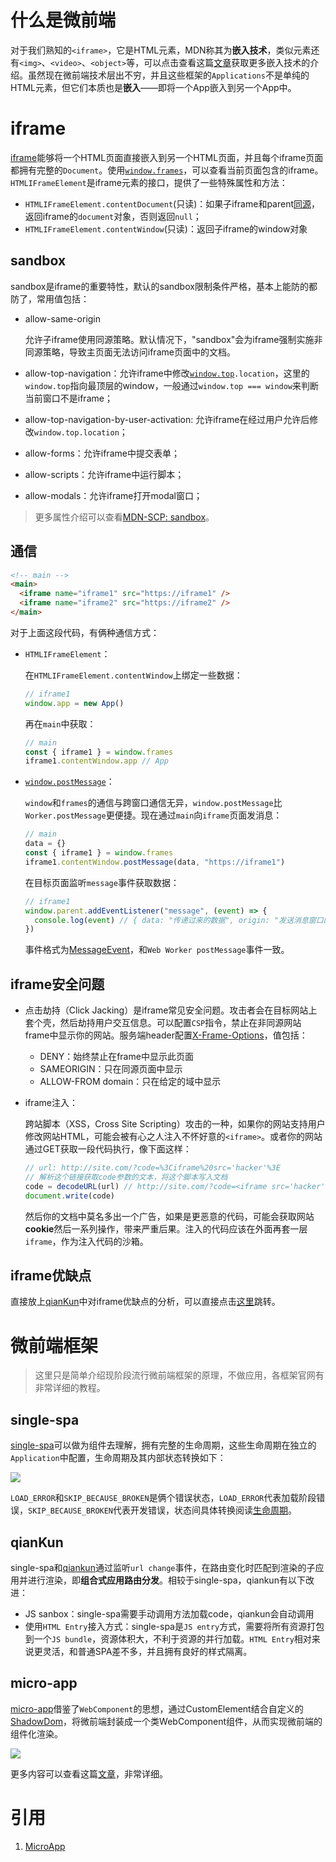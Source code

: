 # 什么是微前端

对于我们熟知的`<iframe>`，它是HTML元素，MDN称其为**嵌入技术**，类似元素还有`<img>`、`<video>`、`<object>`等，可以点击查看这篇[文章](https://developer.mozilla.org/en-US/docs/Learn/HTML/Multimedia_and_embedding/Other_embedding_technologies)获取更多嵌入技术的介绍。虽然现在微前端技术层出不穷，并且这些框架的`Applications`不是单纯的HTML元素，但它们本质也是**嵌入**——即将一个App嵌入到另一个App中。

# iframe

[iframe](https://developer.mozilla.org/en-US/docs/Web/HTML/Element/iframe)能够将一个HTML页面直接嵌入到另一个HTML页面，并且每个iframe页面都拥有完整的`Document`。使用[`window.frames`](https://developer.mozilla.org/en-US/docs/Web/API/Window/frames)，可以查看当前页面包含的iframe。`HTMLIFrameElement`是iframe元素的接口，提供了一些特殊属性和方法：

- `HTMLIFrameElement.contentDocument`(只读)：如果子iframe和parent[同源](https://developer.mozilla.org/en-US/docs/Glossary/Same-origin_policy)，返回iframe的`document`对象，否则返回`null`；
- `HTMLIFrameElement.contentWindow`(只读)：返回子iframe的window对象

## sandbox

sandbox是iframe的重要特性，默认的sandbox限制条件严格，基本上能防的都防了，常用值包括：

- allow-same-origin
    
    允许子iframe使用同源策略。默认情况下，"sandbox"会为iframe强制实施非同源策略，导致主页面无法访问iframe页面中的文档。

- allow-top-navigation：允许iframe中修改[`window.top`](https://developer.mozilla.org/en-US/docs/Web/API/Window/top)`.location`，这里的`window.top`指向最顶层的window，一般通过`window.top === window`来判断当前窗口不是iframe；
- allow-top-navigation-by-user-activation: 允许iframe在经过用户允许后修改`window.top.location`；
- allow-forms：允许iframe中提交表单；
- allow-scripts：允许iframe中运行脚本；
- allow-modals：允许iframe打开modal窗口；

> 更多属性介绍可以查看[MDN-SCP: sandbox](https://developer.mozilla.org/en-US/docs/Web/HTTP/Headers/Content-Security-Policy/sandbox)。

## 通信

```html
<!-- main -->
<main>
  <iframe name="iframe1" src="https://iframe1" />
  <iframe name="iframe2" src="https://iframe2" />
</main>
```

对于上面这段代码，有俩种通信方式：

- `HTMLIFrameElement`：

    在`HTMLIFrameElement.contentWindow`上绑定一些数据：
    
    ```js
    // iframe1
    window.app = new App()
    ```
    
    再在`main`中获取：
    
    ```js
    // main
    const { iframe1 } = window.frames
    iframe1.contentWindow.app // App
    ```

- [`window.postMessage`](https://developer.mozilla.org/en-US/docs/Web/API/Window/postMessage)：

    `window`和`frames`的通信与跨窗口通信无异，`window.postMessage`比`Worker.postMessage`更便捷。现在通过`main`向`iframe`页面发消息：
    
    ```js
    // main
    data = {}
    const { iframe1 } = window.frames
    iframe1.contentWindow.postMessage(data, "https://iframe1")
    ```

    在目标页面监听`message`事件获取数据：
    
    ```js
    // iframe1
    window.parent.addEventListener("message", (event) => {
      console.log(event) // { data: "传递过来的数据", origin: "发送消息窗口的URL", source: "发送消息窗口window对象的引用" }
    })
    ```

    事件格式为[MessageEvent](https://developer.mozilla.org/en-US/docs/Web/API/MessageEvent)，和`Web Worker postMessage`事件一致。

## iframe安全问题

- 点击劫持（Click Jacking）是iframe常见安全问题。攻击者会在目标网站上套个壳，然后劫持用户交互信息。可以配置`CSP`指令，禁止在非同源网站frame中显示你的网站。服务端header配置[X-Frame-Options](https://developer.mozilla.org/en-US/docs/Web/HTTP/Headers/X-Frame-Options)，值包括：

    - DENY：始终禁止在frame中显示此页面
    - SAMEORIGIN：只在同源页面中显示
    - ALLOW-FROM domain：只在给定的域中显示

- iframe注入：
  
    跨站脚本（XSS，Cross Site Scripting）攻击的一种，如果你的网站支持用户修改网站HTML，可能会被有心之人注入不怀好意的`<iframe>`。或者你的网站通过GET获取一段代码执行，像下面这样：
    
    ```js
    // url: http://site.com/?code=%3Ciframe%20src='hacker'%3E
    // 解析这个链接获取code参数的文本，将这个脚本写入文档
    code = decodeURL(url) // http://site.com/?code=<iframe src='hacker'>
    document.write(code)
    ```
    
    然后你的文档中莫名多出一个广告，如果是更恶意的代码，可能会获取网站**cookie**然后一系列操作，带来严重后果。注入的代码应该在外面再套一层`iframe`，作为注入代码的沙箱。

## iframe优缺点

直接放上[qianKun](https://qiankun.umijs.org/zh/guide#%E4%B8%BA%E4%BB%80%E4%B9%88%E4%B8%8D%E6%98%AF-iframe)中对iframe优缺点的分析，可以直接点击[这里](https://www.yuque.com/kuitos/gky7yw/gesexv)跳转。

# 微前端框架

> 这里只是简单介绍现阶段流行微前端框架的原理，不做应用，各框架官网有非常详细的教程。

## single-spa

[single-spa](https://single-spa.js.org/docs/getting-started-overview)可以做为组件去理解，拥有完整的生命周期，这些生命周期在独立的`Application`中配置，生命周期及其内部状态转换如下：

<img src="https://static.zhenisbusy.space/single_spa_lifecycles.svg" />

`LOAD_ERROR`和`SKIP_BECAUSE_BROKEN`是俩个错误状态，`LOAD_ERROR`代表加载阶段错误，`SKIP_BECAUSE_BROKEN`代表开发错误，状态间具体转换阅读[生命周期](https://github.com/single-spa/single-spa/tree/master/src/lifecycles)。

## qianKun

single-spa和[qiankun](https://qiankun.umijs.org/guide)通过监听`url change`事件，在路由变化时匹配到渲染的子应用并进行渲染，即**组合式应用路由分发**。相较于single-spa，qiankun有以下改进：

- JS sanbox：single-spa需要手动调用方法加载code，qiankun会自动调用
- 使用`HTML Entry`接入方式：single-spa是`JS entry`方式，需要将所有资源打包到一个`JS bundle`，资源体积大，不利于资源的并行加载。`HTML Entry`相对来说更灵活，和普通SPA差不多，并且拥有良好的样式隔离。

## micro-app

[micro-app](https://micro-zoe.github.io/micro-app/docs.html#/)借鉴了`WebComponent`的思想，通过CustomElement结合自定义的[ShadowDom](https://developer.mozilla.org/zh-CN/docs/Web/API/Web_components/Using_shadow_DOM)，将微前端封装成一个类WebComponent组件，从而实现微前端的组件化渲染。

<img src="https://img10.360buyimg.com/imagetools/jfs/t1/168885/23/20790/54203/6084d445E0c9ec00e/d879637b4bb34253.png" />

更多内容可以查看这篇[文章](https://zhuanlan.zhihu.com/p/393533835)，非常详细。

# 引用

1. [MicroApp](https://zhuanlan.zhihu.com/p/393533835)
